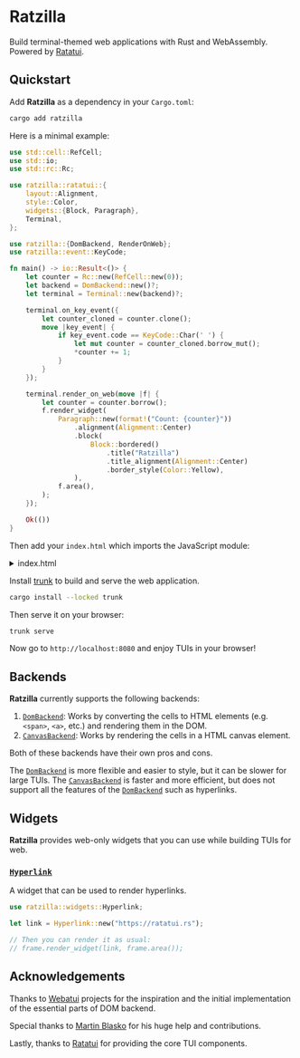 # Ratzilla

Build terminal-themed web applications with Rust and WebAssembly. Powered by [Ratatui].

## Quickstart

Add **Ratzilla** as a dependency in your `Cargo.toml`:

```sh
cargo add ratzilla
```

Here is a minimal example:

```rust no_run
use std::cell::RefCell;
use std::io;
use std::rc::Rc;

use ratzilla::ratatui::{
    layout::Alignment,
    style::Color,
    widgets::{Block, Paragraph},
    Terminal,
};

use ratzilla::{DomBackend, RenderOnWeb};
use ratzilla::event::KeyCode;

fn main() -> io::Result<()> {
    let counter = Rc::new(RefCell::new(0));
    let backend = DomBackend::new()?;
    let terminal = Terminal::new(backend)?;

    terminal.on_key_event({
        let counter_cloned = counter.clone();
        move |key_event| {
            if key_event.code == KeyCode::Char(' ') {
                let mut counter = counter_cloned.borrow_mut();
                *counter += 1;
            }
        }
    });

    terminal.render_on_web(move |f| {
        let counter = counter.borrow();
        f.render_widget(
            Paragraph::new(format!("Count: {counter}"))
                .alignment(Alignment::Center)
                .block(
                    Block::bordered()
                        .title("Ratzilla")
                        .title_alignment(Alignment::Center)
                        .border_style(Color::Yellow),
                ),
            f.area(),
        );
    });

    Ok(())
}
```

Then add your `index.html` which imports the JavaScript module:

<details>
  <summary>index.html</summary>
  
```html
<!doctype html>
<html lang="en">
  <head>
    <meta charset="UTF-8" />
    <meta name="viewport" content="width=device-width, initial-scale=1.0" />
    <title>Ratzilla</title>
    <style>
      body {
        margin: 0;
        width: 100%;
        height: 100vh;
        display: flex;
        flex-direction: column;
        justify-content: center;
        align-items: center;
        align-content: center;
        font-family: "Courier New", Courier, monospace;
        font-size: 16px;
        background-color: #333;
      }
    </style>
  </head>
  <body>
    <script type="module">
      import init from "./pkg/ratzilla.js";
      init();
    </script>
  </body>
</html>
```

</details>

Install [trunk] to build and serve the web application.

```sh
cargo install --locked trunk
```

Then serve it on your browser:

```sh
trunk serve
```

Now go to `http://localhost:8080` and enjoy TUIs in your browser!

## Backends

**Ratzilla** currently supports the following backends:

1. [`DomBackend`]: Works by converting the cells to HTML elements (e.g. `<span>`, `<a>`, etc.) and rendering them in the DOM.
2. [`CanvasBackend`]: Works by rendering the cells in a HTML canvas element.

Both of these backends have their own pros and cons.

The [`DomBackend`] is more flexible and easier to style, but it can be slower for large TUIs. The [`CanvasBackend`] is faster and more efficient, but does not support all the features of the [`DomBackend`] such as hyperlinks.

## Widgets

**Ratzilla** provides web-only widgets that you can use while building TUIs for web.

### [`Hyperlink`]

A widget that can be used to render hyperlinks.

```rust no_run
use ratzilla::widgets::Hyperlink;

let link = Hyperlink::new("https://ratatui.rs");

// Then you can render it as usual:
// frame.render_widget(link, frame.area());
```

## Acknowledgements

Thanks to [Webatui] projects for the inspiration and the initial implementation of the essential parts of DOM backend.

Special thanks to [Martin Blasko] for his huge help and contributions.

Lastly, thanks to [Ratatui] for providing the core TUI components.

[trunk]: https://trunkrs.dev
[Ratatui]: https://ratatui.rs
[`DomBackend`]: https://docs.rs/ratzilla/latest/ratzilla/struct.DomBackend.html
[`CanvasBackend`]: https://docs.rs/ratzilla/latest/ratzilla/struct.CanvasBackend.html
[`Hyperlink`]: https://docs.rs/ratzilla/latest/ratzilla/widgets/struct.Hyperlink.html
[Webatui]: https://github.com/TylerBloom/webatui
[Martin Blasko]: https://github.com/MartinBspheroid
